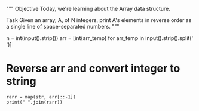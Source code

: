 """
Objective
Today, we're learning about the Array data structure.

Task
Given an array, A, of N integers, print A's elements in reverse order
as a single line of space-separated numbers.
"""


n = int(input().strip())
arr = [int(arr_temp) for arr_temp in input().strip().split(' ')]

# Reverse arr and convert integer to string
```
rarr = map(str, arr[::-1])
print(" ".join(rarr))
```
